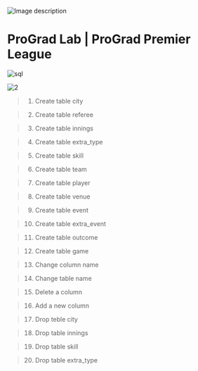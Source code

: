 ![Image description](https://i1.faceprep.in/ProGrad/face-logo-resized.png)

# ProGrad Lab | ProGrad Premier League




![sql](https://user-images.githubusercontent.com/58466121/76389844-3c85d400-6392-11ea-875f-8cd9676219b2.JPG)


![2](https://user-images.githubusercontent.com/58466121/76390689-dbf79680-6393-11ea-80e8-0f13adeceda3.png)



> 1. Create table city

> 2. Create table referee

> 3. Create table innings

> 4. Create table extra_type

> 5. Create table skill

> 6. Create table team

> 7. Create table player

> 8. Create table venue

> 9. Create table event

> 10. Create table extra_event

> 11. Create table outcome

> 12. Create table game

> 13. Change column name

> 14. Change table name

> 15. Delete a column

> 16. Add a new column

> 17. Drop teble city

> 18. Drop table innings

> 19. Drop table skill

> 20. Drop table extra_type

